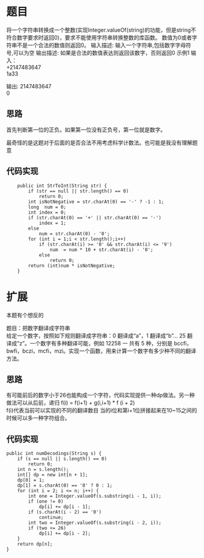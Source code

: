 # 题目

将一个字符串转换成一个整数(实现Integer.valueOf(string)的功能，但是string不符合数字要求时返回0)，要求不能使用字符串转换整数的库函数。 数值为0或者字符串不是一个合法的数值则返回0。
输入描述:
输入一个字符串,包括数字字母符号,可以为空
输出描述:
如果是合法的数值表达则返回该数字，否则返回0
示例1
输入：<br>+2147483647<br>1a33

输出:
2147483647<br>
    0

## 思路

首先判断第一位的正负。如果第一位没有正负号，第一位就是数字。

最奇怪的是这题对于后面的是否合法不用考虑科学计数法。也可能是我没有理解题意

## 代码实现


```
    public int StrToInt(String str) {
        if (str == null || str.length() == 0)
            return 0;
        int isNotNegative = str.charAt(0) == '-' ? -1 : 1;
        long  num = 0;
        int index = 0;
        if (str.charAt(0) == '+' || str.charAt(0) == '-')
            index = 1;
        else
            num = str.charAt(0) - '0';
        for (int i = 1;i < str.length();i++)
            if (str.charAt(i) >= '0' && str.charAt(i) <= '9')
                num  = num * 10 + str.charAt(i) - '0';
            else
                return 0;
        return (int)num * isNotNegative;
    }
```

# 扩展

本题有个想反的

题目：把数字翻译成字符串<br>
给定一个数字，按照如下规则翻译成字符串：0 翻译成“a”，1 翻译成“b”... 25 翻译成“z”。一个数字有多种翻译可能，例如 12258 一
共有 5 种，分别是 bccfi，bwfi，bczi，mcfi，mzi。实现一个函数，用来计算一个数字有多少种不同的翻译方法。

## 思路

有可能前后的数字小于26也能构成一个字符，代码实现提供一种dp做法。另一种做法可以从后前，递归
f(i) = f(i+1) + g(i,i+1) * f (i + 2)<br>
f(i)代表当前可以实现的不同的翻译数目
当的i位和第i+1位拼接起来在10~15之间的时候可以多一种字符组合。

## 代码实现


```
public int numDecodings(String s) {
    if (s == null || s.length() == 0)
        return 0;
    int n = s.length();
    int[] dp = new int[n + 1];
    dp[0] = 1;
    dp[1] = s.charAt(0) == '0' ? 0 : 1;
    for (int i = 2; i <= n; i++) {
        int one = Integer.valueOf(s.substring(i - 1, i));
        if (one != 0)
            dp[i] += dp[i - 1];
        if (s.charAt(i - 2) == '0')
            continue;
        int two = Integer.valueOf(s.substring(i - 2, i));
        if (two <= 26)
            dp[i] += dp[i - 2];
    } 
    return dp[n];
}
```
